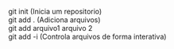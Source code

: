 
git init (Inicia um repositorio)    
git add . (Adiciona arquivos)  
git add arquivo1 arquivo 2  
git add -i (Controla arquivos de forma interativa)    

